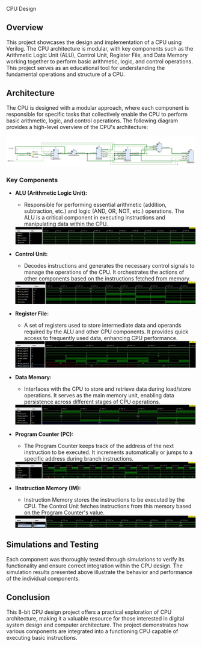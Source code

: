 CPU Design

## Overview
This project showcases the design and implementation of a CPU using Verilog. The CPU architecture is modular, with key components such as the Arithmetic Logic Unit (ALU), Control Unit, Register File, and Data Memory working together to perform basic arithmetic, logic, and control operations. This project serves as an educational tool for understanding the fundamental operations and structure of a CPU.

## Architecture
The CPU is designed with a modular approach, where each component is responsible for specific tasks that collectively enable the CPU to perform basic arithmetic, logic, and control operations. The following diagram provides a high-level overview of the CPU's architecture:

<div align="center">
  <img src="https://github.com/JuanCantu1/8-bit-CPU-Design/blob/main/CPU%20Design/Schematic.jpg" alt="CPU Block Diagram">
</div>

### Key Components

- **ALU (Arithmetic Logic Unit):** 
  - Responsible for performing essential arithmetic (addition, subtraction, etc.) and logic (AND, OR, NOT, etc.) operations. The ALU is a critical component in executing instructions and manipulating data within the CPU.
  
  <div align="center">
    <img src="https://github.com/JuanCantu1/8-bit-CPU-Design/blob/main/CPU%20Design/ALU/ALU%20Simulation2%20.jpg" alt="ALU Simulation Results">
  </div>

- **Control Unit:** 
  - Decodes instructions and generates the necessary control signals to manage the operations of the CPU. It orchestrates the actions of other components based on the instructions fetched from memory.
  
  <div align="center">
    <img src="https://github.com/JuanCantu1/8-bit-CPU-Design/blob/main/CPU%20Design/ControlUnit/ControlUnit%20Simulation1.jpg" alt="Control Unit Simulation Results">
  </div>

- **Register File:** 
  - A set of registers used to store intermediate data and operands required by the ALU and other CPU components. It provides quick access to frequently used data, enhancing CPU performance.
  
  <div align="center">
    <img src="https://github.com/JuanCantu1/8-bit-CPU-Design/blob/main/CPU%20Design/RegisterFile/RegFile%20Simulation1.jpg" alt="Register File Simulation Results">
  </div>

- **Data Memory:** 
  - Interfaces with the CPU to store and retrieve data during load/store operations. It serves as the main memory unit, enabling data persistence across different stages of CPU operations.
  
  <div align="center">
    <img src="https://github.com/JuanCantu1/8-bit-CPU-Design/blob/main/CPU%20Design/DataMemory/DataMemory%20Simulation1.jpg" alt="Data Memory Simulation Results">
  </div>

- **Program Counter (PC):** 
  - The Program Counter keeps track of the address of the next instruction to be executed. It increments automatically or jumps to a specific address during branch instructions.
  
  <div align="center">
    <img src="https://github.com/JuanCantu1/8-bit-CPU-Design/blob/main/CPU%20Design/ProgramCounter/PC%20Simulation1.jpg" alt="Program Counter Results">
  </div>

- **IInstruction Memory (IM):** 
  - Instruction Memory stores the instructions to be executed by the CPU. The Control Unit fetches instructions from this memory based on the Program Counter's value.
  
  <div align="center">
    <img src="https://github.com/JuanCantu1/8-bit-CPU-Design/blob/main/CPU%20Design/InstructionMemory/InstructionMemory%20Simulation1.jpg" alt="Instruction Memory Results">
  </div>
  
## Simulations and Testing
Each component was thoroughly tested through simulations to verify its functionality and ensure correct integration within the CPU design. The simulation results presented above illustrate the behavior and performance of the individual components.

## Conclusion
This 8-bit CPU design project offers a practical exploration of CPU architecture, making it a valuable resource for those interested in digital system design and computer architecture. The project demonstrates how various components are integrated into a functioning CPU capable of executing basic instructions.
